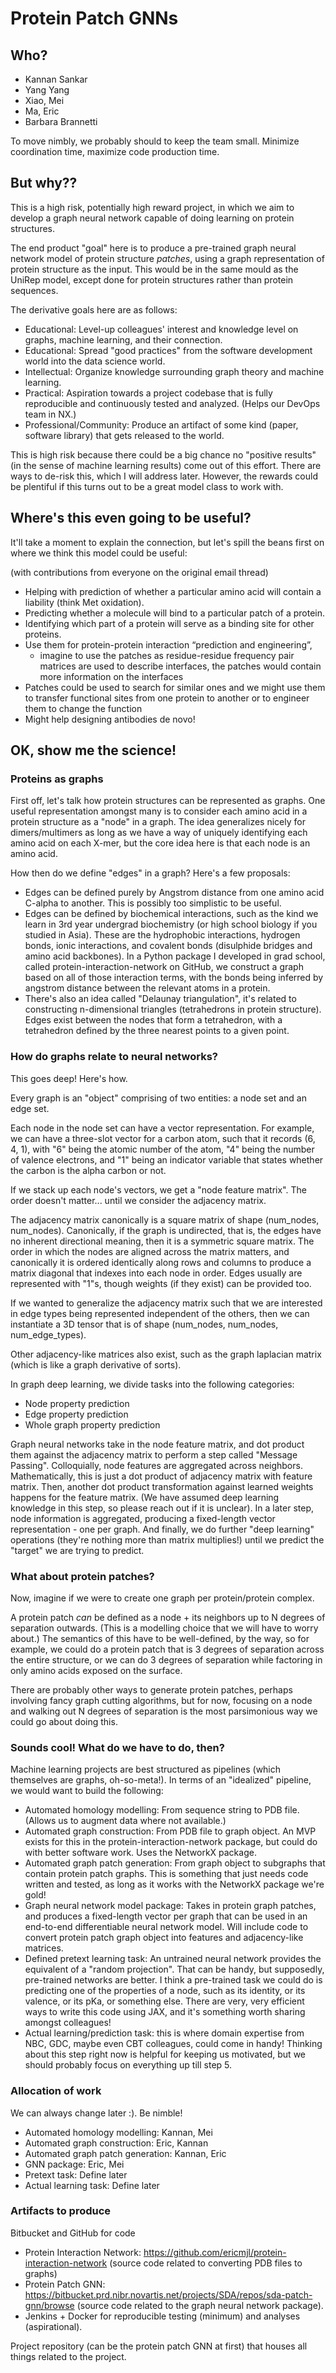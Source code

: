 # Protein Patch GNNs

## Who?

- Kannan Sankar
- Yang Yang
- Xiao, Mei
- Ma, Eric
- Barbara Brannetti

To move nimbly, we probably should to keep the team small.
Minimize coordination time, maximize code production time.

## But why??

This is a high risk, potentially high reward project,
in which we aim to develop a graph neural network
capable of doing learning on protein structures.

The end product "goal" here is to produce
a pre-trained graph neural network model of protein structure _patches_,
using a graph representation of protein structure as the input.
This would be in the same mould as the UniRep model,
except done for protein structures rather than protein sequences.

The derivative goals here are as follows:

- Educational: Level-up colleagues' interest and knowledge level on graphs, machine learning, and their connection.
- Educational: Spread "good practices" from the software development world into the data science world.
- Intellectual: Organize knowledge surrounding graph theory and machine learning.
- Practical: Aspiration towards a project codebase that is fully reproducible and continuously tested and analyzed. (Helps our DevOps team in NX.)
- Professional/Community: Produce an artifact of some kind (paper, software library) that gets released to the world.

This is high risk because there could be a big chance no "positive results"
(in the sense of machine learning results) come out of this effort.
There are ways to de-risk this, which I will address later.
However, the rewards could be plentiful
if this turns out to be a great model class to work with.

## Where's this even going to be useful?

It'll take a moment to explain the connection,
but let's spill the beans first on where we think this model could be useful:

(with contributions from everyone on the original email thread)

- Helping with prediction of whether a particular amino acid will contain a liability (think Met oxidation).
- Predicting whether a molecule will bind to a particular patch of a protein.
- Identifying which part of a protein will serve as a binding site for other proteins.
- Use them for protein-protein interaction “prediction and engineering”,
    - imagine to use the patches as residue-residue frequency pair matrices are used to describe interfaces, the patches would contain more information on the interfaces
- Patches could be used to search for similar ones and we might use them to transfer functional sites from one protein to another or to engineer them to change the function
- Might help designing antibodies de novo!

## OK, show me the science!

### Proteins as graphs

First off, let's talk how protein structures can be represented as graphs.
One useful representation amongst many is to consider each amino acid
in a protein structure as a "node" in a graph.
The idea generalizes nicely for dimers/multimers
as long as we have a way of uniquely identifying each amino acid on each X-mer,
but the core idea here is that each node is an amino acid.

How then do we define "edges" in a graph? Here's a few proposals:

- Edges can be defined purely by Angstrom distance from one amino acid C-alpha to another. This is possibly too simplistic to be useful.
- Edges can be defined by biochemical interactions, such as the kind we learn in 3rd year undergrad biochemistry (or high school biology if you studied in Asia). These are the hydrophobic interactions, hydrogen bonds, ionic interactions, and covalent bonds (disulphide bridges and amino acid backbones). In a Python package I developed in grad school, called protein-interaction-network on GitHub, we construct a graph based on all of those interaction terms, with the bonds being inferred by angstrom distance between the relevant atoms in a protein.
- There's also an idea called "Delaunay triangulation", it's related to constructing n-dimensional triangles (tetrahedrons in protein structure). Edges exist between the nodes that form a tetrahedron, with a tetrahedron defined by the three nearest points to a given point.

### How do graphs relate to neural networks?

This goes deep! Here's how.

Every graph is an "object" comprising of two entities: a node set and an edge set.

Each node in the node set can have a vector representation.
For example, we can have a three-slot vector for a carbon atom,
such that it records (6, 4, 1),
with "6" being the atomic number of the atom,
"4" being the number of valence electrons,
and "1" being an indicator variable that states
whether the carbon is the alpha carbon or not.

If we stack up each node's vectors, we get a "node feature matrix".
The order doesn't matter... until we consider the adjacency matrix.

The adjacency matrix canonically is a square matrix of shape (num_nodes, num_nodes).
Canonically, if the graph is undirected,
that is, the edges have no inherent directional meaning,
then it is a symmetric square matrix.
The order in which the nodes are aligned across the matrix matters,
and canonically it is ordered identically along rows and columns
to produce a matrix diagonal that indexes into each node in order.
Edges usually are represented with "1"s,
though weights (if they exist) can be provided too.

If we wanted to generalize the adjacency matrix
such that we are interested in edge types being represented
independent of the others,
then we can instantiate a 3D tensor that is of shape
(num_nodes, num_nodes, num_edge_types).

Other adjacency-like matrices also exist,
such as the graph laplacian matrix (which is like a graph derivative of sorts).

In graph deep learning, we divide tasks into the following categories:

- Node property prediction
- Edge property prediction
- Whole graph property prediction

Graph neural networks take in the node feature matrix,
and dot product them against the adjacency matrix
to perform a step called "Message Passing".
Colloquially, node features are aggregated across neighbors.
Mathematically, this is just a dot product of adjacency matrix with feature matrix.
Then, another dot product transformation against learned weights happens for the feature matrix.
(We have assumed deep learning knowledge in this step,
so please reach out if it is unclear).
In a later step, node information is aggregated,
producing a fixed-length vector representation - one per graph.
And finally, we do further "deep learning" operations
(they're nothing more than matrix multiplies!)
until we predict the "target" we are trying to predict.

### What about protein patches?

Now, imagine if we were to create one graph per protein/protein complex.

A protein patch _can_ be defined as a node + its neighbors
up to N degrees of separation outwards.
(This is a modelling choice that we will have to worry about.)
The semantics of this have to be well-defined, by the way,
so for example, we could do a protein patch
that is 3 degrees of separation across the entire structure,
or we can do 3 degrees of separation
while factoring in only amino acids exposed on the surface.

There are probably other ways to generate protein patches,
perhaps involving fancy graph cutting algorithms,
but for now,
focusing on a node and walking out N degrees of separation
is the most parsimonious way we could go about doing this.

### Sounds cool! What do we have to do, then?

Machine learning projects are best structured as pipelines
(which themselves are graphs, oh-so-meta!).
In terms of an "idealized" pipeline, we would want to build the following:

- Automated homology modelling: From sequence string to PDB file. (Allows us to augment data where not available.)
- Automated graph construction: From PDB file to graph object. An MVP exists for this in the protein-interaction-network package, but could do with better software work. Uses the NetworkX package.
- Automated graph patch generation: From graph object to subgraphs that contain protein patch graphs. This is something that just needs code written and tested, as long as it works with the NetworkX package we're gold!
- Graph neural network model package: Takes in protein graph patches, and produces a fixed-length vector per graph that can be used in an end-to-end differentiable neural network model. Will include code to convert protein patch graph object into features and adjacency-like matrices.
- Defined pretext learning task: An untrained neural network provides the equivalent of a "random projection". That can be handy, but supposedly, pre-trained networks are better. I think a pre-trained task we could do is predicting one of the properties of a node, such as its identity, or its valence, or its pKa, or something else. There are very, very efficient ways to write this code using JAX, and it's something worth sharing amongst colleagues!
- Actual learning/prediction task: this is where domain expertise from NBC, GDC, maybe even CBT colleagues, could come in handy! Thinking about this step right now is helpful for keeping us motivated, but we should probably focus on everything up till step 5.

### Allocation of work

We can always change later :). Be nimble!

- Automated homology modelling: Kannan, Mei
- Automated graph construction: Eric, Kannan
- Automated graph patch generation: Kannan, Eric
- GNN package: Eric, Mei
- Pretext task: Define later
- Actual learning task: Define later

### Artifacts to produce

Bitbucket and GitHub for code

- Protein Interaction Network: https://github.com/ericmjl/protein-interaction-network (source code related to converting PDB files to graphs)
- Protein Patch GNN: https://bitbucket.prd.nibr.novartis.net/projects/SDA/repos/sda-patch-gnn/browse (source code related to the graph neural network package).
- Jenkins + Docker for reproducible testing (minimum) and analyses (aspirational).

Project repository (can be the protein patch GNN at first) that houses all things related to the project.
